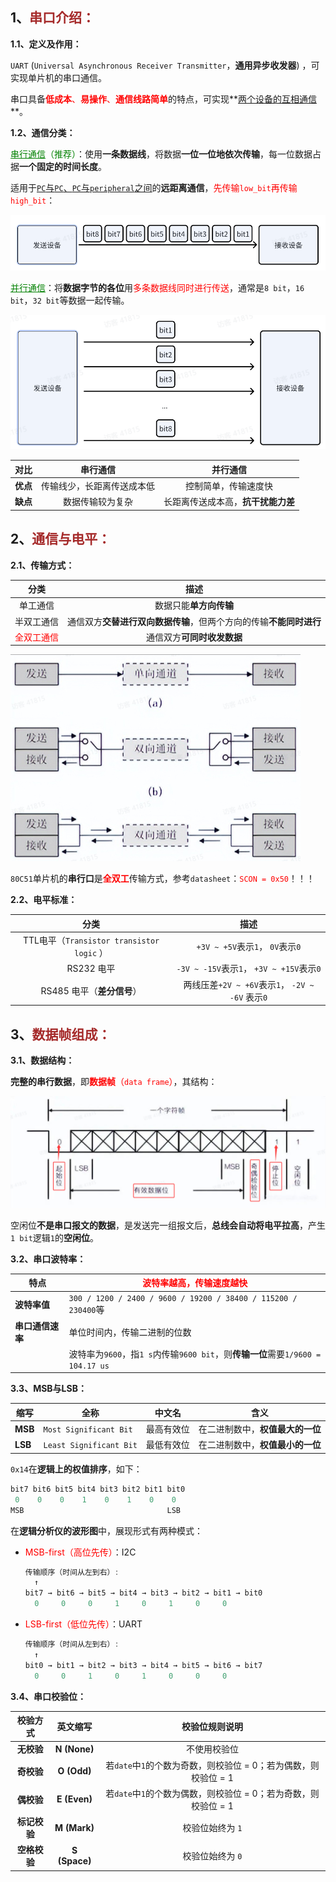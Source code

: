 ## 1、<span style="color:brown">串口介绍：</span>

**1.1、定义及作用：**

`UART` (`Universal Asynchronous Receiver Transmitter`，**通用异步收发器**) ，可实现单片机的串口通信。

串口具备<span style="color:red">**低成本**、**易操作**、**通信线路简单**</span>的特点，可实现**<u>两个设备的互相通信</u>**。

**1.2、通信分类：**

<span style="color:green"><u>串行通信</u>（推荐）</span>：使用**一条数据线**，将数据**一位一位地依次传输**，每一位数据占据**一个固定的时间长度**。

适用于<u>`PC`与`PC`、`PC`与`peripheral`之间</u>的**远距离通信**，<span style="color:red">先传输`low_bit`再传输`high_bit`</span>：

<img src="https://raw.githubusercontent.com/root-bine/image/main/Typora-image/UART01.png" alt="image-20251007105013718" style="zoom: 67%;" />

<span style="color:green"><u>并行通信</u></span>：将**数据字节的各位**用<span style="color:red">多条数据线同时进行传送</span>，通常是`8 bit`，`16 bit`，`32 bit`等数据一起传输。

<img src="https://raw.githubusercontent.com/root-bine/image/main/Typora-image/UART02.png" alt="image-20251007105329751" style="zoom: 67%;" />

|   对比   |          串行通信          |              并行通信              |
| :------: | :------------------------: | :--------------------------------: |
| **优点** | 传输线少，长距离传送成本低 |        控制简单，传输速度快        |
| **缺点** |      数据传输较为复杂      | 长距离传送成本高，**抗干扰能力差** |



## 2、<span style="color:brown">通信与电平：</span>

**2.1、传输方式：**

|                   分类                    |                             描述                             |
| :---------------------------------------: | :----------------------------------------------------------: |
|                 单工通信                  |                    数据只能**单方向传输**                    |
|                半双工通信                 | 通信双方**交替进行双向数据传输**，但两个方向的传输**不能同时进行** |
| <span style="color:red">全双工通信</span> |                  通信双方**可同时收发数据**                  |

<img src="https://raw.githubusercontent.com/root-bine/image/main/Typora-image/UART03.png" alt="image-20251007110526644" style="zoom: 50%;" />

`80C51`单片机的**串行口**是<span style="color:red">**全双工**</span>传输方式，参考`datasheet`：<span style="color:red">`SCON = 0x50`</span>！！！

**2.2、电平标准：**

|                   分类                    |                       描述                       |
| :---------------------------------------: | :----------------------------------------------: |
| TTL电平（`Transistor transistor logic` ） |         `+3V ~ +5V`表示`1`， `0V`表示`0`         |
|                RS232 电平                 |    `-3V ~ -15V`表示`1`， `+3V ~ +15V`表示`0`     |
|        RS485 电平（**差分信号**）         | 两线压差`+2V ~ +6V`表示`1`， `-2V ~ -6V` 表示`0` |



## 3、<span style="color:brown">数据帧组成：</span>

**3.1、数据结构：**

**完整的串行数据**，即<span style="color:red">**数据帧**（`data frame`）</span>，其结构：

<img src="https://raw.githubusercontent.com/root-bine/image/main/Typora-image/UART04.png" alt="image-20251007121225780" style="zoom: 50%;" />

空闲位**不是串口报文的数据**，是发送完一组报文后，**总线会自动将电平拉高**，产生`1 bit`逻辑`1`的**空闲位**。

**3.2、串口波特率：**

| 特点             | <span style="color:red">波特率越高，传输速度越快</span>      |
| ---------------- | ------------------------------------------------------------ |
| **波特率值**     | `300 / 1200 / 2400 / 9600 / 19200 / 38400 / 115200 / 230400`等 |
| **串口通信速率** | 单位时间内，传输二进制的位数                                 |
|                  | 波特率为`9600`，指`1 s`内传输`9600 bit`，则**传输一位**需要`1/9600 = 104.17 us` |

**3.3、MSB与LSB：**

| 缩写    | 全称                    | 中文名     | 含义                             |
| ------- | ----------------------- | ---------- | -------------------------------- |
| **MSB** | `Most Significant Bit`  | 最高有效位 | 在二进制数中，**权值最大的一位** |
| **LSB** | `Least Significant Bit` | 最低有效位 | 在二进制数中，**权值最小的一位** |

`0x14`在**逻辑上的权值排序**，如下：

```c
bit7 bit6 bit5 bit4 bit3 bit2 bit1 bit0
 0    0    0    1    0    1    0    0
MSB                                LSB
```

在**逻辑分析仪的波形图**中，展现形式有两种模式：

- <span style="color:red">MSB-first（高位先传）</span>：I2C

  ```c
  传输顺序（时间从左到右）:
    ↑
  bit7 → bit6 → bit5 → bit4 → bit3 → bit2 → bit1 → bit0
    0     0     0     1     0     1     0     0
  ```

- <span style="color:red">LSB-first（低位先传）</span>：UART

  ```c
  传输顺序（时间从左到右）:
    ↑
  bit0 → bit1 → bit2 → bit3 → bit4 → bit5 → bit6 → bit7
    0     0     1     0     1     0     0     0
  ```

**3.4、串口校验位：**

|   校验方式   |   英文缩写    |                        校验位规则说明                        |
| :----------: | :-----------: | :----------------------------------------------------------: |
|  **无校验**  | **N (None)**  |                         不使用校验位                         |
|  **奇校验**  |  **O (Odd)**  | 若`date`中`1`的个数为奇数，则校验位 = 0；若为偶数，则校验位 = 1 |
|  **偶校验**  | **E (Even)**  | 若`date`中`1`的个数为偶数，则校验位 = 0；若为奇数，则校验位 = 1 |
| **标记校验** | **M (Mark)**  |                       校验位始终为 `1`                       |
| **空格校验** | **S (Space)** |                       校验位始终为 `0`                       |

